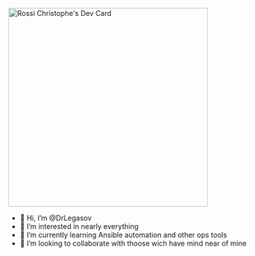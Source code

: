 
<a href="https://app.daily.dev/DrLegasov"><img src="https://github.com/DrLegasov/DrLegasov/master/devcard.svg" width="400" alt="Rossi Christophe's Dev Card"/></a>



- 👋 Hi, I’m @DrLegasov
- 👀 I’m interested in nearly everything
- 🌱 I’m currently learning Ansible automation and other ops tools
- 💞️ I’m looking to collaborate with thoose wich have mind near of mine


<!---
DrLegasov/DrLegasov is a ✨ special ✨ repository because its `README.md` (this file) appears on your GitHub profile.
You can click the Preview link to take a look at your changes.
--->

